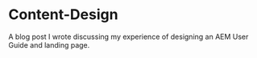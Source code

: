 # Content-Design
A blog post I wrote discussing my experience of designing an AEM User Guide and landing page.
